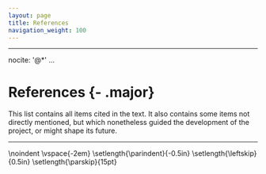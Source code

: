 ```yaml
---
layout: page
title: References
navigation_weight: 100
---
```


---
nocite: '@*'
...

# References {- .major}

This list contains all items cited in the text.
It also contains some items not directly mentioned, but which nonetheless
guided the development of the project, or might shape its future.

---

\noindent
\vspace{-2em}
\setlength{\parindent}{-0.5in}
\setlength{\leftskip}{0.5in}
\setlength{\parskip}{15pt}

<div id="refs"></div>
